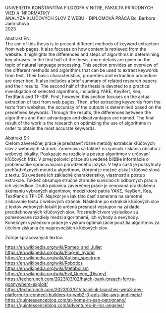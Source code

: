 UNIVERZITA KONŠTANTÍNA FILOZOFA V NITRE, FAKULTA PRÍRODNÝCH VIED A INFORMATIKY	
ANALÝZA KĽÚČOVÝCH SLOV Z WEBU - DIPLOMOVÁ PRÁCA	
Bc. Barbora Jamrichová 	
2023	
	

Abstrakt EN:	
The aim of this thesis is to present different methods of keyword extraction from
web pages. It also focuses on how content is retrieved from the website. It highlights the
differences and steps of algorithms in determining key phrases. In the first half of the
thesis, more details are given on the topic of natural language processing. This section
provides an overview of the different methods and algorithms that can be used to extract
keywords from text. Their basic characteristics, properties and extraction procedure are
described. It also includes a brief summary of related research papers and their results.
The second half of the thesis is devoted to a practical investigation of selected
algorithms, including YAKE, KeyBert, Kea, TextRank and TF-IDF. First, however, this
section focuses on the actual extraction of text from web pages. Then, after extracting
keywords from the texts from websites, the accuracy of the outputs is determined based
on the predefined keywords. Through the results, the differences between the algorithms
and their advantages and disadvantages are named. The final result of the work is the
research on optimizing the use of algorithms in order to obtain the most accurate
keywords.
	

Abstrakt SK: 	
Cieľom záverečnej práce je predstaviť rôzne metódy extrakcie kľúčových slov
z webových stránok. Zameriava sa taktiež na spôsob získania obsahu z webovej
lokality. Poukazuje na rozdiely a postup algoritmov v určovaní kľúčových fráz. V prvej
polovici práce sú uvedené bližšie informácie o problematike spracovávania
prirodzeného jazyka. V tejto časti je poskytnutý prehľad rôznych metód a algoritmov,
ktorými je možné získať kľúčové slová z textu. Sú uvedené ich základné
charakteristiky, vlastnosti a postup extrakcie. Taktiež obsahuje stručné zhrnutie
súvisiacich odborných prác a ich výsledkov. Druhá polovica záverečnej práce je
venovaná praktickému skúmaniu vybraných algoritmov, medzi ktoré patria YAKE,
KeyBert, Kea, TextRank a TF-IDF. Najskôr je však táto časť zameraná na samotné
získavanie textu z webových stránok. Následne po extrakcií kľúčových slov z textov
webových lokalít je určená presnosť výstupov na základe preddefinovaných kľúčových
slov. Prostredníctvom výsledkov sú pomenované rozdiely medzi algoritmami, ich
výhody a nevýhody. Konečným výsledkom práce je výskum optimalizácie použitia
algoritmov za účelom získania čo najpresnejších kľúčových slov.

	
Zdroje spracovaných textov:	
	
https://en.wikipedia.org/wiki/Romeo_and_Juliet	
https://en.wikipedia.org/wiki/Plug-in_hybrid	
https://en.wikipedia.org/wiki/Autism_spectrum	
https://en.wikipedia.org/wiki/Robotics	
https://en.wikipedia.org/wiki/Metabolism	
https://en.wikipedia.org/wiki/Evil_Queen_(Disney)	
https://techcrunch.com/2023/03/02/hatch-bank-breach-fortra-goanywhere-exploit/	
https://techcrunch.com/2023/03/01/chainlink-launches-web3-dev-platform-to-connect-builders-to-web2-0-apis-like-aws-and-meta/	
https://quintessenceblog.com/at-home-in-san-patrignano/	
https://quintessenceblog.com/adventures-in-los-angeles/	


